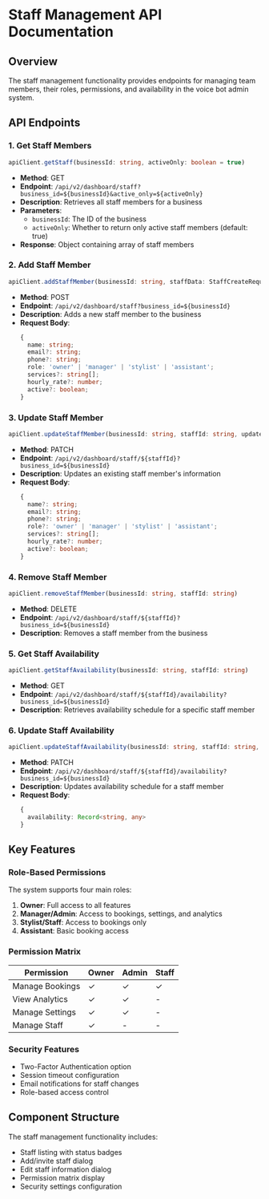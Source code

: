 # Staff Management API Documentation

## Overview
The staff management functionality provides endpoints for managing team members, their roles, permissions, and availability in the voice bot admin system.

## API Endpoints

### 1. Get Staff Members
```typescript
apiClient.getStaff(businessId: string, activeOnly: boolean = true)
```
- **Method**: GET
- **Endpoint**: `/api/v2/dashboard/staff?business_id=${businessId}&active_only=${activeOnly}`
- **Description**: Retrieves all staff members for a business
- **Parameters**:
  - `businessId`: The ID of the business
  - `activeOnly`: Whether to return only active staff members (default: true)
- **Response**: Object containing array of staff members

### 2. Add Staff Member
```typescript
apiClient.addStaffMember(businessId: string, staffData: StaffCreateRequest)
```
- **Method**: POST
- **Endpoint**: `/api/v2/dashboard/staff?business_id=${businessId}`
- **Description**: Adds a new staff member to the business
- **Request Body**:
  ```typescript
  {
    name: string;
    email?: string;
    phone?: string;
    role: 'owner' | 'manager' | 'stylist' | 'assistant';
    services?: string[];
    hourly_rate?: number;
    active?: boolean;
  }
  ```

### 3. Update Staff Member
```typescript
apiClient.updateStaffMember(businessId: string, staffId: string, updates: StaffUpdateRequest)
```
- **Method**: PATCH
- **Endpoint**: `/api/v2/dashboard/staff/${staffId}?business_id=${businessId}`
- **Description**: Updates an existing staff member's information
- **Request Body**:
  ```typescript
  {
    name?: string;
    email?: string;
    phone?: string;
    role?: 'owner' | 'manager' | 'stylist' | 'assistant';
    services?: string[];
    hourly_rate?: number;
    active?: boolean;
  }
  ```

### 4. Remove Staff Member
```typescript
apiClient.removeStaffMember(businessId: string, staffId: string)
```
- **Method**: DELETE
- **Endpoint**: `/api/v2/dashboard/staff/${staffId}?business_id=${businessId}`
- **Description**: Removes a staff member from the business

### 5. Get Staff Availability
```typescript
apiClient.getStaffAvailability(businessId: string, staffId: string)
```
- **Method**: GET
- **Endpoint**: `/api/v2/dashboard/staff/${staffId}/availability?business_id=${businessId}`
- **Description**: Retrieves availability schedule for a specific staff member

### 6. Update Staff Availability
```typescript
apiClient.updateStaffAvailability(businessId: string, staffId: string, availability: Record<string, any>)
```
- **Method**: PATCH
- **Endpoint**: `/api/v2/dashboard/staff/${staffId}/availability?business_id=${businessId}`
- **Description**: Updates availability schedule for a staff member
- **Request Body**:
  ```typescript
  {
    availability: Record<string, any>
  }
  ```

## Key Features

### Role-Based Permissions
The system supports four main roles:
1. **Owner**: Full access to all features
2. **Manager/Admin**: Access to bookings, settings, and analytics
3. **Stylist/Staff**: Access to bookings only
4. **Assistant**: Basic booking access

### Permission Matrix
| Permission | Owner | Admin | Staff |
|------------|-------|-------|-------|
| Manage Bookings | ✓ | ✓ | ✓ |
| View Analytics | ✓ | ✓ | - |
| Manage Settings | ✓ | ✓ | - |
| Manage Staff | ✓ | - | - |

### Security Features
- Two-Factor Authentication option
- Session timeout configuration
- Email notifications for staff changes
- Role-based access control

## Component Structure
The staff management functionality includes:
- Staff listing with status badges
- Add/invite staff dialog
- Edit staff information dialog
- Permission matrix display
- Security settings configuration